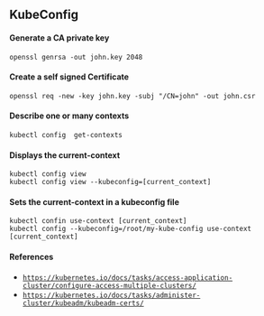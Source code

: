 ## KubeConfig

#### Generate a CA private key
```
openssl genrsa -out john.key 2048
```

#### Create a self signed Certificate
```
openssl req -new -key john.key -subj "/CN=john" -out john.csr
```

#### Describe one or many contexts
```
kubectl config  get-contexts
```

#### Displays the current-context
```
kubectl config view
kubectl config view --kubeconfig=[current_context]
```

#### Sets the current-context in a kubeconfig file
```
kubectl confin use-context [current_context]
kubectl config --kubeconfig=/root/my-kube-config use-context [current_context]
```

#### References
- [`https://kubernetes.io/docs/tasks/access-application-cluster/configure-access-multiple-clusters/`](https://kubernetes.io/docs/tasks/access-application-cluster/configure-access-multiple-clusters/)
- [`https://kubernetes.io/docs/tasks/administer-cluster/kubeadm/kubeadm-certs/`](https://kubernetes.io/docs/tasks/administer-cluster/kubeadm/kubeadm-certs/)

